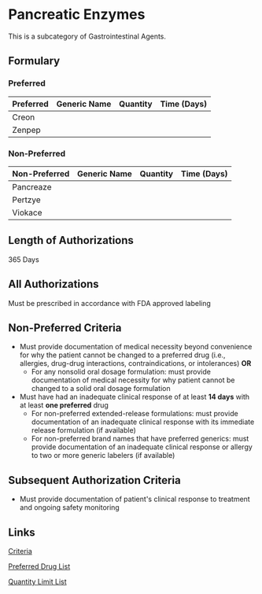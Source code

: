 # Pancreatic Enzymes

This is a subcategory of Gastrointestinal Agents.

## Formulary

### Preferred

| Preferred | Generic Name | Quantity | Time (Days) |
| :-------- | :----------- | :------: | :---------: |
| Creon     |              |          |             |
| Zenpep    |              |          |             |

### Non-Preferred

| Non-Preferred | Generic Name | Quantity | Time (Days) |
| :------------ | :----------- | :------: | :---------: |
| Pancreaze     |              |          |             |
| Pertzye       |              |          |             |
| Viokace       |              |          |             |

## Length of Authorizations

365 Days

## All Authorizations

Must be prescribed in accordance with FDA approved labeling

## Non-Preferred Criteria

- Must provide documentation of medical necessity beyond convenience for why the patient cannot be changed to a preferred drug (i.e., allergies, drug-drug interactions, contraindications, or intolerances) **OR**
    - For any nonsolid oral dosage formulation: must provide documentation of medical necessity for why patient cannot be changed to a solid oral dosage formulation
- Must have had an inadequate clinical response of at least **14 days** with at least **one preferred** drug
    - For non-preferred extended-release formulations: must provide documentation of an inadequate clinical response with its immediate release formulation (if available)
    - For non-preferred brand names that have preferred generics: must provide documentation of an inadequate clinical response or allergy to two or more generic labelers (if available)

## Subsequent Authorization Criteria

- Must provide documentation of patient's clinical response to treatment and ongoing safety monitoring

## Links

[Criteria](https://pharmacy.medicaid.ohio.gov/sites/default/files/20230101_UPDL%20_Criteria_APPROVED.pdf#page=66)

[Preferred Drug List](https://pharmacy.medicaid.ohio.gov/sites/default/files/20230101_UPDL_APPROVED_12.13.22.pdf#page=23)

[Quantity Limit List](https://pharmacy.medicaid.ohio.gov/sites/default/files/20230101_Ohio_Medicaid_Quantity_Document_APPROVED.pdf)
